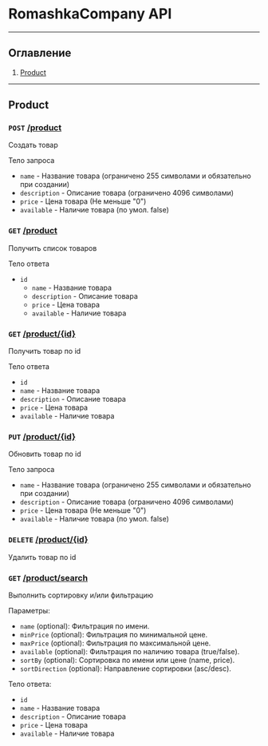 # RomashkaCompany API

___

## Оглавление

1. [Product](#product)

___

## Product

### `POST` [/product](http://localhost:8080/product)

Создать товар

Тело запроса

- `name` - Название товара (ограничено 255 символами и обязательно при создании)
- `description` - Описание товара (ограничено 4096 символами)
- `price` - Цена товара (Не меньше "0")
- `available` - Наличие товара (по умол. false)

### `GET` [/product](http://localhost:8080/product)

Получить список товаров

Тело ответа

- `id`
    - `name` - Название товара
    - `description` - Описание товара
    - `price` - Цена товара
    - `available` - Наличие товара

### `GET` [/product/{id}](http://localhost:8080/product/{id})

Получить товар по id

Тело ответа

- `id`
- `name` - Название товара
- `description` - Описание товара
- `price` - Цена товара
- `available` - Наличие товара

### `PUT` [/product/{id}](http://localhost:8080/product/{id})

Обновить товар по id

Тело запроса

- `name` - Название товара (ограничено 255 символами и обязательно при создании)
- `description` - Описание товара (ограничено 4096 символами)
- `price` - Цена товара (Не меньше "0")
- `available` - Наличие товара (по умол. false)

### `DELETE` [/product/{id}](http://localhost:8080/product/{id})

Удалить товар по id

### `GET` [/product/search](http://localhost:8080/product/search?name={name}&minPrice={minPrice}&maxPrice={maxPrice}&available={available}&sortBy={name/price}&sortDirection={asc/desc})

Выполнить сортировку и/или фильтрацию

Параметры:
- `name` (optional): Фильтрация по имени.
- `minPrice` (optional): Фильтрация по минимальной цене.
- `maxPrice` (optional): Фильтрация по максимальной цене.
- `available` (optional): Фильтрация по наличию товара (true/false).
- `sortBy` (optional): Сортировка по имени или цене (name, price).
- `sortDirection` (optional): Направление сортировки (asc/desc).

Тело ответа:

- `id`
- `name` - Название товара
- `description` - Описание товара
- `price` - Цена товара
- `available` - Наличие товара